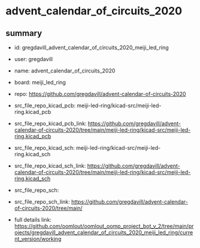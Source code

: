 # advent_calendar_of_circuits_2020
 
## summary 
* id: gregdavill_advent_calendar_of_circuits_2020_meiji_led_ring
* user: gregdavill
* name: advent_calendar_of_circuits_2020
* board: meiji_led_ring
* repo: https://github.com/gregdavill/advent-calendar-of-circuits-2020
* src_file_repo_kicad_pcb: meiji-led-ring/kicad-src/meiji-led-ring.kicad_pcb
* src_file_repo_kicad_pcb_link: https://github.com/gregdavill/advent-calendar-of-circuits-2020/tree/main/meiji-led-ring/kicad-src/meiji-led-ring.kicad_pcb
* src_file_repo_kicad_sch: meiji-led-ring/kicad-src/meiji-led-ring.kicad_sch
* src_file_repo_kicad_sch_link: https://github.com/gregdavill/advent-calendar-of-circuits-2020/tree/main/meiji-led-ring/kicad-src/meiji-led-ring.kicad_sch

* src_file_repo_sch: 
* src_file_repo_sch_link: https://github.com/gregdavill/advent-calendar-of-circuits-2020/tree/main/
* full details link: https://github.com/oomlout/oomlout_oomp_project_bot_v_2/tree/main/projects/gregdavill_advent_calendar_of_circuits_2020_meiji_led_ring/current_version/working  






